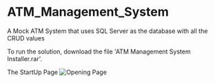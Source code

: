 # ATM_Management_System
A Mock ATM System that uses SQL Server as the database with all the CRUD values

To run the solution, download the file 'ATM Management System Installer.rar'.

The StartUp Page
![Opening Page](https://user-images.githubusercontent.com/84593939/144753434-aaf18ef3-3906-450d-84f4-1883c2dba472.png)
